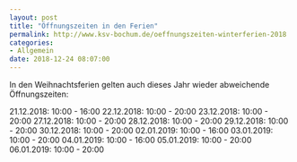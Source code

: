 ```yaml
---
layout: post
title: "Öffnungszeiten in den Ferien"
permalink: http://www.ksv-bochum.de/oeffnungszeiten-winterferien-2018
categories:
- Allgemein
date: 2018-12-24 08:07:00
---
```


In den Weihnachtsferien gelten auch dieses Jahr wieder abweichende Öffnungszeiten:

21.12.2018: 10:00 - 16:00
22.12.2018: 10:00 - 20:00
23.12.2018: 10:00 - 20:00
27.12.2018: 10:00 - 20:00
28.12.2018: 10:00 - 20:00
29.12.2018: 10:00 - 20:00
30.12.2018: 10:00 - 20:00
02.01.2019: 10:00 - 16:00
03.01.2019: 10:00 - 20:00
04.01.2019: 10:00 - 16:00
05.01.2019: 10:00 - 20:00
06.01.2019: 10:00 - 20:00

